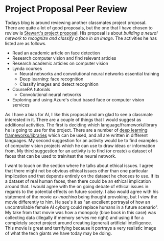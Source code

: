 # Project Proposal Peer Review

Todays blog is around reviewing another classmates project proposal. There are quite a lot of good proposals, but the one that I have chosen to review is [Stewart's project proposal](https://stewartmetcalfe.wordpress.com/2019/05/09/week-8-brainstorming-the-project/). His proposal is about *building a neural network to recognize and classify a face in an image*. The activities he has listed are as follows.

* Read an academic article on face detection
* Research computer vision and find relevant articles
* Research academic articles on computer vision
* Lynda courses
    * Neural networks and convolutional neural networks essential training
    * Deep learning: face recognition
    * Classify images and detect recognition
* CourseRA tutorials
    * Convolutional neural networks
* Exploring and using Azure's cloud based face or computer vision services

As I have a bias for AI, I like this proposal and am glad to see a classmate interested in it. There are a couple of things that I would suggest as additional activities. The first is deciding which language/framework/library he is going to use for the project. There are a number of [deep learning frameworks/libraries](https://en.wikipedia.org/wiki/Comparison_of_deep-learning_software) which can be used, and all are written in different languages. My second suggestion for an activity would be to find examples of computer vision projects which he can use to draw ideas or information from. My third suggestion for an activity is to find (or create) a dataset of faces that can be used to train/test the neural network.

I want to touch on the section where he talks about ethical issues. I agree that there might not be obvious ethical issues other than one particular implication and that depends entirely on the dataset he chooses to use. If its a dataset of real human faces, then there could be an ethical implication around that. I would agree with the on going debate of ethical issues in regards to the potential effects on future society. I also would agree with his statement of the movie *ex-machina* being thought provoking, but I view the movie differently to him. He see's it as "an excellent portrayal of how an uncontrollable female AI cyborg could replace humans in a future scenario". My take from that movie was how a monopoly (blue book in this case) was collecting data (illegally if memory serves me right) and using it for a completely secret project around creating (general) artificial intelligence. This movie is great and terrifying because it portrays a very realistic image of what the tech giants we have today may be doing.